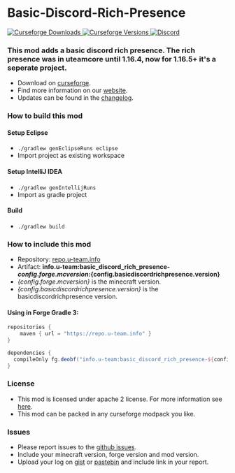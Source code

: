 # Basic-Discord-Rich-Presence

[
![Curseforge Downloads](http://cf.way2muchnoise.eu/basic-discord-rich-presence.svg)
![Curseforge Versions](http://cf.way2muchnoise.eu/versions/basic-discord-rich-presence.svg)
](https://www.curseforge.com/minecraft/mc-mods/basic-discord-rich-presence)
[
![Discord](https://img.shields.io/discord/297104769649213441?label=Discord)
](https://discordapp.com/invite/QXbWS36)

### This mod adds a basic discord rich presence. The rich presence was in uteamcore until 1.16.4, now for 1.16.5+ it's a seperate project.

- Download on [curseforge](https://www.curseforge.com/minecraft/mc-mods/basic-discord-rich-presence).  
- Find more information on our [website](https://u-team.info/mods/basicdiscordrichpresence).
- Updates can be found in the [changelog](CHANGELOG.md).

### How to build this mod

#### Setup Eclipse
- ``./gradlew genEclipseRuns eclipse``
- Import project as existing workspace

#### Setup IntelliJ IDEA
- ``./gradlew genIntellijRuns``
- Import as gradle project

#### Build
- ``./gradlew build``

### How to include this mod

- Repository: [repo.u-team.info](https://repo.u-team.info)
- Artifact: **info.u-team:basic_discord_rich_presence-${config.forge.mcversion}:${config.basicdiscordrichpresence.version}** 
- *{config.forge.mcversion}* is the minecraft version.
- *{config.basicdiscordrichpresence.version}* is the basicdiscordrichpresence version.

#### Using in Forge Gradle 3:
```gradle
repositories {
    maven { url = "https://repo.u-team.info" }
}

dependencies {
  compileOnly fg.deobf("info.u-team:basic_discord_rich_presence-${config.forge.mcversion}:${config.basicdiscordrichpresence.version}")
}
```

### License

- This mod is licensed under apache 2 license. For more information see [here](LICENSE).  
- This mod can be packed in any curseforge modpack you like.

### Issues

- Please report issues to the [github issues](../../issues).
- Include your minecraft version, forge version and mod version.
- Upload your log on [gist](https://gist.github.com) or [pastebin](https://pastebin.com) and include link in your report.
